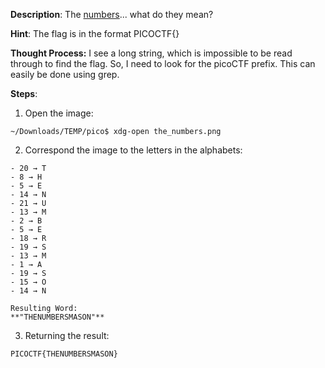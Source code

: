 
**Description**:
The [numbers](https://jupiter.challenges.picoctf.org/static/f209a32253affb6f547a585649ba4fda/the_numbers.png)... what do they mean?

**Hint**:
The flag is in the format PICOCTF{}

**Thought Process:**
I see a long string, which is impossible to be read through to find the flag. So, I need to look for the picoCTF prefix. This can easily be done using grep.

**Steps**:

1. Open the image:
```
~/Downloads/TEMP/pico$ xdg-open the_numbers.png
```

2. Correspond the image to the letters in the alphabets:
```
- 20 → T
- 8 → H
- 5 → E
- 14 → N
- 21 → U
- 13 → M
- 2 → B
- 5 → E
- 18 → R
- 19 → S
- 13 → M
- 1 → A
- 19 → S
- 15 → O
- 14 → N

Resulting Word:
**"THENUMBERSMASON"**
```

3. Returning the result:
```
PICOCTF{THENUMBERSMASON}
```

